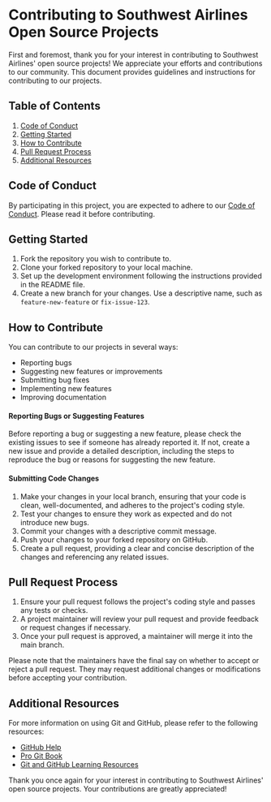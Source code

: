 # Contributing to Southwest Airlines Open Source Projects

First and foremost, thank you for your interest in contributing to Southwest Airlines' open source projects! We appreciate your efforts and contributions to our community. This document provides guidelines and instructions for contributing to our projects.

## Table of Contents

1. [Code of Conduct](#code-of-conduct)
2. [Getting Started](#getting-started)
3. [How to Contribute](#how-to-contribute)
4. [Pull Request Process](#pull-request-process)
5. [Additional Resources](#additional-resources)

## Code of Conduct

By participating in this project, you are expected to adhere to our [Code of Conduct](CODE_OF_CONDUCT.md). Please read it before contributing.

## Getting Started

1. Fork the repository you wish to contribute to.
2. Clone your forked repository to your local machine.
3. Set up the development environment following the instructions provided in the README file.
4. Create a new branch for your changes. Use a descriptive name, such as `feature-new-feature` or `fix-issue-123`.

## How to Contribute

You can contribute to our projects in several ways:

- Reporting bugs
- Suggesting new features or improvements
- Submitting bug fixes
- Implementing new features
- Improving documentation

#### Reporting Bugs or Suggesting Features

Before reporting a bug or suggesting a new feature, please check the existing issues to see if someone has already reported it. If not, create a new issue and provide a detailed description, including the steps to reproduce the bug or reasons for suggesting the new feature.

#### Submitting Code Changes

1. Make your changes in your local branch, ensuring that your code is clean, well-documented, and adheres to the project's coding style.
2. Test your changes to ensure they work as expected and do not introduce new bugs.
3. Commit your changes with a descriptive commit message.
4. Push your changes to your forked repository on GitHub.
5. Create a pull request, providing a clear and concise description of the changes and referencing any related issues.

## Pull Request Process

1. Ensure your pull request follows the project's coding style and passes any tests or checks.
2. A project maintainer will review your pull request and provide feedback or request changes if necessary.
3. Once your pull request is approved, a maintainer will merge it into the main branch.

Please note that the maintainers have the final say on whether to accept or reject a pull request. They may request additional changes or modifications before accepting your contribution.

## Additional Resources

For more information on using Git and GitHub, please refer to the following resources:

- [GitHub Help](https://help.github.com/)
- [Pro Git Book](https://git-scm.com/book/en/v2)
- [Git and GitHub Learning Resources](https://try.github.io/)

Thank you once again for your interest in contributing to Southwest Airlines' open source projects. Your contributions are greatly appreciated!
